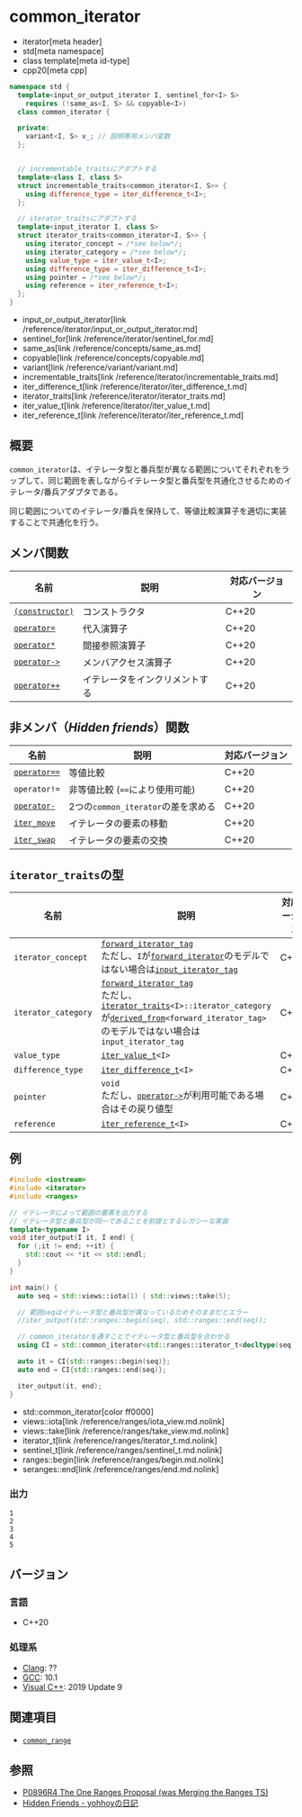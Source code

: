 # common_iterator
* iterator[meta header]
* std[meta namespace]
* class template[meta id-type]
* cpp20[meta cpp]

```cpp
namespace std {
  template<input_or_output_iterator I, sentinel_for<I> S>
    requires (!same_as<I, S> && copyable<I>)
  class common_iterator {

  private:
    variant<I, S> v_; // 説明専用メンバ変数
  };


  // incrementable_traitsにアダプトする
  template<class I, class S>
  struct incrementable_traits<common_iterator<I, S>> {
    using difference_type = iter_difference_t<I>;
  };

  // iterator_traitsにアダプトする
  template<input_iterator I, class S>
  struct iterator_traits<common_iterator<I, S>> {
    using iterator_concept = /*see below*/;
    using iterator_category = /*see below*/;
    using value_type = iter_value_t<I>;
    using difference_type = iter_difference_t<I>;
    using pointer = /*see below*/;
    using reference = iter_reference_t<I>;
  };
}
```
* input_or_output_iterator[link /reference/iterator/input_or_output_iterator.md]
* sentinel_for[link /reference/iterator/sentinel_for.md]
* same_as[link /reference/concepts/same_as.md]
* copyable[link /reference/concepts/copyable.md]
* variant[link /reference/variant/variant.md]
* incrementable_traits[link /reference/iterator/incrementable_traits.md]
* iter_difference_t[link /reference/iterator/iter_difference_t.md]
* iterator_traits[link /reference/iterator/iterator_traits.md]
* iter_value_t[link /reference/iterator/iter_value_t.md]
* iter_reference_t[link /reference/iterator/iter_reference_t.md]

## 概要
`common_iterator`は、イテレータ型と番兵型が異なる範囲についてそれぞれをラップして、同じ範囲を表しながらイテレータ型と番兵型を共通化させるためのイテレータ/番兵アダプタである。

同じ範囲についてのイテレータ/番兵を保持して、等値比較演算子を適切に実装することで共通化を行う。

## メンバ関数

| 名前 | 説明 | 対応バージョン |
|------------------------------------------------------|-------------|-------|
| [`(constructor)`](common_iterator/op_constructor.md) | コンストラクタ | C++20 |
| [`operator=`](common_iterator/op_assign.md.nolink)          | 代入演算子 | C++20 |
| [`operator*`](common_iterator/op_deref.md.nolink)           | 間接参照演算子 | C++20 |
| [`operator->`](common_iterator/op_arrow.md.nolink)          | メンバアクセス演算子 | C++20 |
| [`operator++`](common_iterator/op_increment.md.nolink)      | イテレータをインクリメントする | C++20 |

## 非メンバ（*Hidden friends*）関数

| 名前 | 説明 | 対応バージョン |
|------------------------------------------------------|-------------|-------|
| [`operator==`](common_iterator/op_equal.md.nolink)         | 等値比較 | C++20 |
| `operator!=`     | 非等値比較 (`==`により使用可能) | C++20 |
| [`operator-`](common_iterator/op_minus.md.nolink)          | 2つの`common_iterator`の差を求める | C++20 |
| [`iter_move`](common_iterator/iter_move.md.nolink)     | イテレータの要素の移動 | C++20 |
| [`iter_swap`](common_iterator/iter_swap.md.nolink)     | イテレータの要素の交換 | C++20 |

## `iterator_traits`の型

| 名前 | 説明 | 対応バージョン |
|------------------------------------------------------|-------------|-------|
| `iterator_concept` | [`forward_iterator_tag`](/reference/iterator/iterator_tag.md) <br/> ただし、`I`が[`forward_iterator`](/reference/iterator/forward_iterator.md)のモデルではない場合は[`input_iterator_tag`](/reference/iterator/iterator_tag.md) | C++20 |
| `iterator_category` | [`forward_iterator_tag`](/reference/iterator/iterator_tag.md) <br/> ただし、[`iterator_traits`](/reference/iterator/iterator_traits.md)`<I>::iterator_category`が[`derived_from`](/reference/concepts/derived_from.md)`<forward_iterator_tag>`のモデルではない場合は`input_iterator_tag` | C++20 |
| `value_type` | [`iter_value_t`](/reference/iterator/iter_value_t.md)`<I>` | C++20 |
| `difference_type` | [`iter_difference_t`](/reference/iterator/iter_difference_t.md)`<I>` | C++20 |
| `pointer` | `void` <br/> ただし、[`operator->`](common_iterator/op_arrow.md.nolink)が利用可能である場合はその戻り値型 | C++20 |
| `reference` | [`iter_reference_t`](/reference/iterator/iter_reference_t.md)`<I>`  | C++20 |


## 例

```cpp example
#include <iostream>
#include <iterator>
#include <ranges>

// イテレータによって範囲の要素を出力する
// イテレータ型と番兵型が同一であることを前提とするレガシーな実装
template<typename I>
void iter_output(I it, I end) {
  for (;it != end; ++it) {
    std::cout << *it << std::endl;
  }
}

int main() {
  auto seq = std::views::iota(1) | std::views::take(5);

  // 範囲seqはイテレータ型と番兵型が異なっているためそのままだとエラー
  //iter_output(std::ranges::begin(seq), std::ranges::end(seq));

  // common_iteratorを通すことでイテレータ型と番兵型を合わせる
  using CI = std::common_iterator<std::ranges::iterator_t<decltype(seq)>, std::ranges::sentinel_t<decltype(seq)>>;

  auto it = CI{std::ranges::begin(seq)};
  auto end = CI{std::ranges::end(seq)};

  iter_output(it, end);
}
```
* std::common_iterator[color ff0000]
* views::iota[link /reference/ranges/iota_view.md.nolink]
* views::take[link /reference/ranges/take_view.md.nolink]
* iterator_t[link /reference/ranges/iterator_t.md.nolink]
* sentinel_t[link /reference/ranges/sentinel_t.md.nolink]
* ranges::begin[link /reference/ranges/begin.md.nolink]
* seranges::end[link /reference/ranges/end.md.nolink]

### 出力

```
1
2
3
4
5
```

## バージョン
### 言語
- C++20

### 処理系
- [Clang](/implementation.md#clang): ??
- [GCC](/implementation.md#gcc): 10.1
- [Visual C++](/implementation.md#visual_cpp): 2019 Update 9

## 関連項目

- [`common_range`](/reference/ranges/common_range.md.nolink)

## 参照
- [P0896R4 The One Ranges Proposal (was Merging the Ranges TS)](http://www.open-std.org/jtc1/sc22/wg21/docs/papers/2018/p0896r4.pdf)
- [Hidden Friends - yohhoyの日記](https://yohhoy.hatenadiary.jp/entry/20190531/p1)
